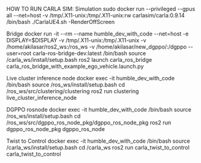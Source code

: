 HOW TO RUN CARLA SIM:
Simulation
sudo docker run --privileged --gpus all --net=host -v /tmp/.X11-unix:/tmp/.X11-unix:rw carlasim/carla:0.9.14 /bin/bash ./CarlaUE4.sh -RenderOffScreen

Bridge
docker run -it --rm --name humble_dev_with_code --net=host -e DISPLAY=$DISPLAY -v /tmp/.X11-unix:/tmp/.X11-unix -v /home/akilasar/ros2_ws:/ros_ws -v /home/akilasar/new_dgppo/:/dgppo --user=root carla-ros-bridge-dev:latest /bin/bash
source /carla_ws/install/setup.bash
ros2 launch carla_ros_bridge carla_ros_bridge_with_example_ego_vehicle.launch.py

Live cluster inference node
docker exec -it humble_dev_with_code /bin/bash
source /ros_ws/install/setup.bash
cd /ros_ws/src/clustering/clustering
ros2 run clustering live_cluster_inference_node

DGPPO rosnode
docker exec -it humble_dev_with_code /bin/bash
source /ros_ws/install/setup.bash
cd /ros_ws/src/dgppo_ros_node_pkg/dgppo_ros_node_pkg
ros2 run dgppo_ros_node_pkg dgppo_ros_node

Twist to Control
docker exec -it humble_dev_with_code /bin/bash
source /carla_ws/install/setup.bash
cd /carla_ws
ros2 run carla_twist_to_control carla_twist_to_control
